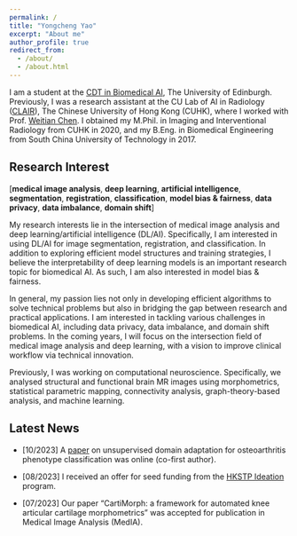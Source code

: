 ```yaml
---
permalink: /
title: "Yongcheng Yao"
excerpt: "About me"
author_profile: true
redirect_from: 
  - /about/
  - /about.html
---
```


I am a student at the [CDT in Biomedical AI](https://web.inf.ed.ac.uk/cdt/biomedical-ai/about), The University of Edinburgh. Previously, I was a research assistant at the CU Lab of AI in Radiology ([CLAIR](http://www.diir.cuhk.edu.hk/research/medical-image-computing-and-artificial-intelligence/)), The Chinese University of Hong Kong (CUHK), where I worked with Prof. [Weitian Chen](http://www.diir.cuhk.edu.hk/profile/chen-weitian/). I obtained my M.Phil. in Imaging and Interventional Radiology from CUHK in 2020, and my B.Eng. in Biomedical Engineering from South China University of Technology in 2017. 

Research Interest
------

[**medical image analysis**, **deep learning**, **artificial intelligence**, **segmentation**, **registration**, **classification**, **model bias & fairness**, **data privacy**, **data imbalance**, **domain shift**]

My research interests lie in the intersection of medical image analysis and deep learning/artificial intelligence (DL/AI). Specifically, I am interested in using DL/AI for image segmentation, registration, and classification. In addition to exploring efficient model structures and training strategies, I believe the interpretability of deep learning models is an important research topic for biomedical AI. As such, I am also interested in model bias & fairness. 

In general, my passion lies not only in developing efficient algorithms to solve technical problems but also in bridging the gap between research and practical applications. I am interested in tackling various challenges in biomedical AI, including data privacy, data imbalance, and domain shift problems. In the coming years, I will focus on the intersection field of medical image analysis and deep learning, with a vision to improve clinical workflow via technical innovation.

Previously, I was working on computational neuroscience. Specifically, we analysed structural and functional brain MR images using morphometrics, statistical parametric mapping, connectivity analysis, graph-theory-based analysis, and machine learning.



Latest News
------
* [10/2023] A [paper](https://qims.amegroups.org/article/view/118224/html) on unsupervised domain adaptation for osteoarthritis phenotype classification was online (co-first author).

* [08/2023] I received an offer for seed funding from the [HKSTP Ideation](https://www.hkstp.org/innovate-with-us/passion-matters/incubation-and-acceleration/ideation/) program.

* [07/2023] Our paper “CartiMorph: a framework for automated knee articular cartilage morphometrics” was accepted for publication in Medical Image Analysis (MedIA).

  